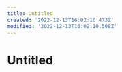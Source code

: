 ```yaml
---
title: Untitled
created: '2022-12-13T16:02:10.473Z'
modified: '2022-12-13T16:02:10.508Z'
---
```


# Untitled
